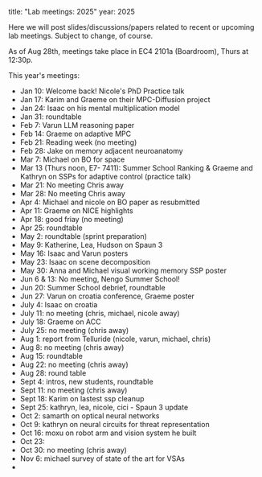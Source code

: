 title: "Lab meetings: 2025"
year: 2025

Here we will post slides/discussions/papers related to recent or upcoming lab meetings. Subject to change, of course.

As of Aug 28th, meetings take place in EC4 2101a (Boardroom), Thurs at 12:30p.

This year's meetings:

* Jan 10: Welcome back! Nicole's PhD Practice talk
* Jan 17: Karim and Graeme on their MPC-Diffusion project
* Jan 24: Isaac on his mental multiplication model
* Jan 31: roundtable
* Feb 7: Varun LLM reasoning paper
* Feb 14: Graeme on adaptive MPC
* Feb 21: Reading week (no meeting)
* Feb 28: Jake on memory adjacent neuroanatomy 
* Mar 7: Michael on BO for space
* Mar 13 (Thurs noon, E7- 7411): Summer School Ranking & Graeme and Kathryn on SSPs for adaptive control (practice talk)
* Mar 21: No meeting Chris away
* Mar 28: No meeting Chris away
* Apr 4: Michael and nicole on BO paper as resubmitted
* Apr 11: Graeme on NICE highlights
* Apr 18: good friay (no meeting)
* Apr 25: roundtable
* May 2: roundtable (sprint preparation)
* May 9: Katherine, Lea, Hudson on Spaun 3
* May 16: Isaac and Varun posters
* May 23: Isaac on scene decomposition
* May 30: Anna and Michael visual working memory SSP poster
* Jun 6 & 13: No meeting, Nengo Summer School!
* Jun 20: Summer School debrief, roundtable
* Jun 27: Varun on croatia conference, Graeme poster
* July 4: Isaac on croatia
* July 11: no meeting (chris, michael, nicole away)
* July 18: Graeme on ACC
* July 25: no meeting (chris away)
* Aug 1: report from Telluride (nicole, varun, michael, chris)
* Aug 8: no meeting (chris away)
* Aug 15: roundtable
* Aug 22: no meeting (chris away)
* Aug 28: round table
* Sept 4: intros, new students, roundtable
* Sept 11: no meeting (chris away)
* Sept 18: Karim on lastest ssp cleanup
* Sept 25: kathryn, lea, nicole, cici - Spaun 3 update
* Oct 2: samarth on optical neural networks
* Oct 9: kathryn on neural circuits for threat representation
* Oct 16: moxu on robot arm and vision system he built
* Oct 23:
* Oct 30: no meeting (chris away)
* Nov 6: michael survey of state of the art for VSAs
* 
